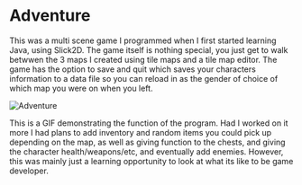 # Adventure
This was a multi scene game I programmed when I first started learning Java, using Slick2D.
The game itself is nothing special, you just get to walk betwwen the 3 maps I created using tile maps and a tile map editor. The game has the option to save and quit which saves your characters information to a data file so you can reload in as the gender of choice of which map you were on when you left.

![Adventure](https://user-images.githubusercontent.com/53021624/111361919-39d05580-865c-11eb-8a60-1af95d9d4004.gif)

This is a GIF demonstrating the function of the program. Had I worked on it more I had plans to add inventory and random items you could pick up depending on the map, as well as giving function to the chests, and giving the character health/weapons/etc, and eventually add enemies. However, this was mainly just a learning opportunity to look at what its like to be game developer.
